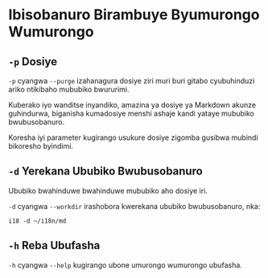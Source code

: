 # Ibisobanuro Birambuye Byumurongo Wumurongo

## `-p` Dosiye

`-p` cyangwa `--purge` izahanagura dosiye ziri muri buri gitabo cyubuhinduzi ariko ntikibaho mububiko bwururimi.

Kuberako iyo wanditse inyandiko, amazina ya dosiye ya Markdown akunze guhindurwa, biganisha kumadosiye menshi ashaje kandi yataye mububiko bwubusobanuro.

Koresha iyi parameter kugirango usukure dosiye zigomba gusibwa mubindi bikoresho byindimi.

## `-d` Yerekana Ububiko Bwubusobanuro

Ububiko bwahinduwe bwahinduwe mububiko aho dosiye iri.

`-d` cyangwa `--workdir` irashobora kwerekana ububiko bwubusobanuro, nka:

```
i18 -d ~/i18n/md
```

## `-h` Reba Ubufasha

`-h` cyangwa `--help` kugirango ubone umurongo wumurongo ubufasha.